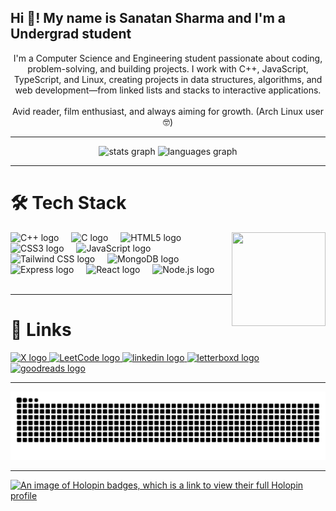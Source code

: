 <h2 align="left">Hi 👋! My name is Sanatan Sharma and I'm a Undergrad student</h2>
<p align = "center">I'm a Computer Science and Engineering student passionate about coding, problem-solving, and building projects. I work with C++, JavaScript, TypeScript, and Linux, creating projects in data structures, algorithms, and web development—from linked lists and stacks to interactive applications.


  <br>
  <br>
  Avid reader, film enthusiast, and always aiming for growth. (Arch Linux user 🤓)
  <br>
 

</p>

<hr>


<div align="center">
  <img src="https://github-readme-stats.vercel.app/api?username=sanatan-dive&theme=gruvbox&show_icons=true&hide_border=true&count_private=true" height="150" alt="stats graph"  />
  <img src="https://github-readme-stats.vercel.app/api/top-langs/?username=sanatan-dive&theme=gruvbox&show_icons=true&hide_border=true&layout=compact" height="150" alt="languages graph"  />
</div>


<hr>




<h1 align="left">🛠️ Tech Stack</h1>
<img align="right" height="150" width = "150" src="https://media.tenor.com/S61VCO73mOAAAAAj/linux-tux.gif"  />


<div align="left">
  <img src="https://cdn.jsdelivr.net/gh/devicons/devicon/icons/cplusplus/cplusplus-original.svg" height="30" alt="C++ logo" />
  <img width="12" />
  <img src="https://cdn.jsdelivr.net/gh/devicons/devicon/icons/c/c-original.svg" height="30" alt="C logo" />
  <img width="12" />
  <img src="https://cdn.jsdelivr.net/gh/devicons/devicon/icons/html5/html5-original.svg" height="30" alt="HTML5 logo" />
  <img width="12" />
  <img src="https://cdn.jsdelivr.net/gh/devicons/devicon/icons/css3/css3-original.svg" height="30" alt="CSS3 logo" />
  <img width="12" />
  <img src="https://cdn.jsdelivr.net/gh/devicons/devicon/icons/javascript/javascript-original.svg" height="30" alt="JavaScript logo" />
  <img width="12" />
  <img src="https://cdn.jsdelivr.net/gh/devicons/devicon/icons/tailwindcss/tailwindcss-original.svg" height="30" alt="Tailwind CSS logo" />
  <img width="12" />
  <img src="https://cdn.jsdelivr.net/gh/devicons/devicon/icons/mongodb/mongodb-original.svg" height="30" alt="MongoDB logo" />
  <img width="12" />
  <img src="https://cdn.jsdelivr.net/gh/devicons/devicon@latest/icons/express/express-original.svg" height="30" alt="Express logo" />
  <img width="12" />
  <img src="https://cdn.jsdelivr.net/gh/devicons/devicon/icons/react/react-original.svg" height="30" alt="React logo" />
  <img width="12" />
  <img src="https://cdn.jsdelivr.net/gh/devicons/devicon/icons/nodejs/nodejs-original.svg" height="30" alt="Node.js logo" />
  <img width="12" />
</div>



</div>
<br>
<hr>

# 🔗 Links

<div align="left">
<a href="https://x.com/Sanatan_dive" target="_blank"> 
  <img src="https://img.shields.io/static/v1?message=X&logo=x&label=&color=000000&logoColor=white&labelColor=&style=for-the-badge" height="35" alt="X logo" />
</a>

<a href="https://leetcode.com/Sanatan_dive/" target="_blank"> 
  <img src="https://img.shields.io/static/v1?message=LeetCode&logo=leetcode&label=&color=FFA116&logoColor=white&labelColor=&style=for-the-badge" height="35" alt="LeetCode logo" />
</a>

<a href="https://www.linkedin.com/in/sanatan-sharma-637605266/" target="_blank"> 
  <img src="https://img.shields.io/static/v1?message=LinkedIn&logo=linkedin&label=&color=0077B5&logoColor=white&labelColor=&style=for-the-badge" height="35" alt="linkedin logo" />
</a>

<a href="https://letterboxd.com/Sanatan_dive/" target="_blank"> 
  <img src="https://img.shields.io/static/v1?message=Letterboxd&logo=letterboxd&label=&color=00D735&logoColor=white&labelColor=&style=for-the-badge" height="35" alt="letterboxd logo" />
</a>

<a href="https://www.goodreads.com/user/show/157756772-sanatansharma" target="_blank"> 
  <img src="https://img.shields.io/static/v1?message=GoodReads&logo=goodreads&label=&color=382110&logoColor=white&labelColor=&style=for-the-badge" height="35" alt="goodreads logo" />
</a>

</div>
<hr>

<picture>
  <source media="(prefers-color-scheme: dark)" srcset="https://raw.githubusercontent.com/sanatan-dive/sanatan-dive/output/github-contribution-grid-snake-dark.svg">
  <source media="(prefers-color-scheme: light)" srcset="https://raw.githubusercontent.com/sanatan-dive/sanatan-dive/output/github-contribution-grid-snake.svg">
  <img alt="github contribution grid snake animation" src="https://raw.githubusercontent.com/sanatan-dive/sanatan-dive/output/github-contribution-grid-snake-dark.svg">
</picture>


<hr>

[![An image of Holopin badges, which is a link to view their full Holopin profile](https://holopin.me/sanatandive)](https://holopin.io/@sanatandive)
<br clear="both">



###
